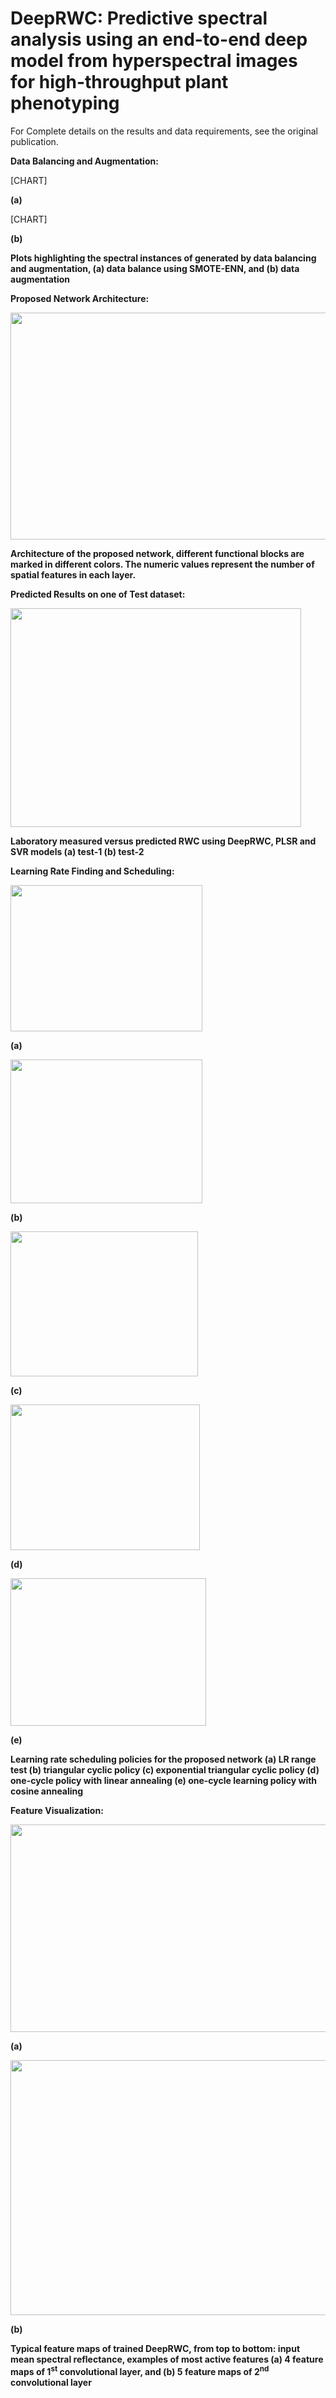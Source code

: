 # DeepRWC: Predictive spectral analysis using an end-to-end deep model from hyperspectral images for high-throughput plant phenotyping

For Complete details on the results and data requirements, see the
original publication.

**Data Balancing and Augmentation:**

<span class="chart">\[CHART\]</span>

**(a)**

<span class="chart">\[CHART\]</span>

**(b)**

**Plots highlighting the spectral instances of generated by data
balancing and augmentation, (a) data balance using SMOTE-ENN, and (b)
data augmentation**

**Proposed Network Architecture:**

<img src="media\image1.emf" style="width:6.5in;height:3.78053in" />

**Architecture of the proposed network, different functional blocks are
marked in different colors. The numeric values represent the number of
spatial features in each layer.**

**Predicted Results on one of Test dataset:**

<img src="media\image2.png" style="width:4.84458in;height:3.65in" />

**Laboratory measured versus predicted RWC using DeepRWC, PLSR and SVR
models (a) test-1 (b) test-2**

**Learning Rate Finding and Scheduling:**

<img src="media\image4.emf" style="width:3.2in;height:2.43214in" />

**(a)**

<img src="media\image5.png" style="width:3.19981in;height:2.39583in" />

**(b)**

<img src="media\image7.png" style="width:3.13in;height:2.41589in" />

**(c)**

<img src="media\image9.png" style="width:3.15972in;height:2.42728in" />

**(d)**

<img src="media\image11.png" style="width:3.26in;height:2.45978in" />

**(e)**

**Learning rate scheduling policies for the proposed network (a) LR
range test (b) triangular cyclic policy (c) exponential triangular
cyclic policy (d) one-cycle policy with linear annealing (e) one-cycle
learning policy with cosine annealing**

**Feature Visualization:**

<img src="media\image13.png" style="width:6.32917in;height:3.45833in" />

**(a)**

<img src="media\image15.png" style="width:6.39583in;height:4.25556in" />

**(b)**

**Typical feature maps of trained DeepRWC, from top to bottom: input
mean spectral reflectance, examples of most active features (a) 4
feature maps of 1<sup>st</sup> convolutional layer, and (b) 5 feature
maps of 2<sup>nd</sup> convolutional layer**
